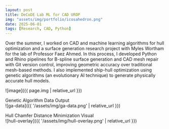 ```yaml
---
layout: post
title: DeCoDE Lab ML for CAD UROP
img: "assets/img/portfolio/icosahedron.png"
date: 2025-06-01
tags: [Research, CAD, Python]
---
```

Over the summer, I worked on CAD and machine learning algorithms for hull optimization and a surface generation research project with Myles Wortham for the lab of Professor Faez Ahmed. In this process, I developed Python and Rhino pipelines for B-spline surface generation and CAD mesh repair with Git version control, improving geometric accuracy over traditional mesh-based methods. I also implemented ship-hull optimization using genetic algorithms (an evolutionary AI technique) to generate physically accurate hull models.

![image]({{ page.img | relative_url }})  

Genetic Algorithm Data Output  
![ga-data]({{ '/assets/img/ga-data.png' | relative_url }})

Hull Chamfer Distance Minimization Visual  
![hull-overlay]({{ '/assets/img/hull-overlay.png' | relative_url }})
